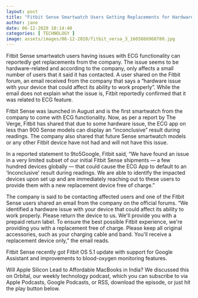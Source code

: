 ```yaml
---
layout: post
title: "Fitbit Sense Smartwatch Users Getting Replacements for Hardware Related ECG Issue Report"
author: jane 
date: 06-12-2020 10:14:40 
categories: [ TECHNOLOGY ] 
image: assets/images/06-12-2020/fitbit_versa_3_1605866960780.jpg
---
```

Fitbit Sense smartwatch users having issues with ECG functionality can reportedly get replacements from the company. The issue seems to be hardware-related and according to the company, only affects a small number of users that it said it has contacted. A user shared on the Fitbit forum, an email received from the company that says a “hardware issue with your device that could affect its ability to work properly”. While the email does not explain what the issue is, Fitbit reportedly confirmed that it was related to ECG feature.

Fitbit Sense was launched in August and is the first smartwatch from the company to come with ECG functionality. Now, as per a report by The Verge, Fitbit has shared that due to some hardware issue, the ECG app on less than 900 Sense models can display an “inconclusive” result during readings. The company also shared that future Sense smartwatch models or any other Fitbit device have not had and will not have this issue.

In a reported statement to 9to5Google, Fitbit said, “We have found an issue in a very limited subset of our initial Fitbit Sense shipments — a few hundred devices globally — that could cause the ECG App to default to an ‘Inconclusive' result during readings. We are able to identify the impacted devices upon set up and are immediately reaching out to these users to provide them with a new replacement device free of charge.”

The company is said to be contacting affected users and one of the Fitbit Sense users shared an email from the company on the official forums. “We identified a hardware issue with your device that could affect its ability to work properly. Please return the device to us. We'll provide you with a prepaid return label. To ensure the best possible Fitbit experience, we're providing you with a replacement free of charge. Please keep all original accessories, such as your charging cable and band. You'll receive a replacement device only,” the email reads.

Fitbit Sense recently got Fitbit OS 5.1 update with support for Google Assistant and improvements to blood-oxygen monitoring features.

Will Apple Silicon Lead to Affordable MacBooks in India? We discussed this on Orbital, our weekly technology podcast, which you can subscribe to via Apple Podcasts, Google Podcasts, or RSS, download the episode, or just hit the play button below.